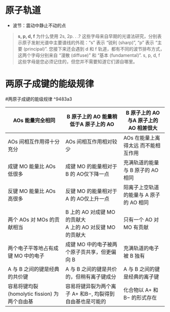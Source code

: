 # 原子轨道
* 波节：震动中静止不动的点
>**s, p, d, f**
为什么使用 2s, 2p. . .? 这些字母来自早期的光谱法研究，分别表示原子发射光谱中主要谱线的外观：“s” 表示 “锐利 (sharp)”, “p” 表示 “主要 (principal)”. 您接下来还会遇到 d 和 f 轨道，都有不同的波节排布方式，这两个字母分别来自 “漫散 (diffuse)” 和 “基本 (fundamental)”. s, p, d, f 这些字母是您必须记住的，但您并不需要知道它们源自哪里。

# 两原子成键的能级规律
#两原子成键的能级规律 ^9483a3

| AOs 能量完全相同                   | B 原子上的 AO 能量稍低于A 原子上的 AO | B 原子上的 AO 与A 原子上的 AO 相差很大 |
| ---------------------------------- | ------------------------------------- | -------------------------------------- |
| AOs 间相互作用得十分充分           |      AOs 间相互作用相对较少                                 | AOs 在能量上离得太远 而不能相互作用                                       |
| 成键 MO 能量比 AOs 低很多          |           成键 MO 的能量相对于 B 的 AO仅下降一点                            |    充满轨道的能量与 B 原子的 AO相同                                    |
| 反键 MO 能量比 AOs 高很多          |               反键 MO 的能量相对于 A 的 AO仅上升一点                        |    阳离子上空轨道的能量与 A 原子的 AO 相同                                    |
| 两个 AOs 对 MOs 的贡献相当         |                  B 上的 AO 对成键 MO 的贡献大<br>A 上的 AO 对反键 MO 的贡献大                     |  只有一个 AO 对 MO 有贡献                                     |
| 两个电子平等地占有成键 MO 中的电子 |                      成键 MO 中的电子被两个原子贡共享，但更偏向 B                |              充满轨道的电子被 B 独有                          |
| A 与 B 之间的键是经典的共价键      |                             A 与 B 之间的键是共价的，但稍有离子键成分          |                     A 与 B 之间的键是经典的离子键                   |
| 容易将键均裂 (homolytic fission) 为两个自由基                                   |      容易将键异裂为两个离子 A+ 和B−, 均裂得到自由基也是可能的                                 |  化合物以 A+ 和 B− 的形式存在                                      | ^zagkvz






